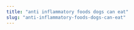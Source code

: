 ```yaml
---
title: "anti inflammatory foods dogs can eat"
slug: "anti-inflammatory-foods-dogs-can-eat"
---
```


